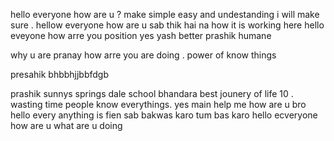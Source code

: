 hello everyone how are u ?
make   simple  easy and undestanding 
 i will make sure .
hellow everyone how are u 
sab thik hai na 
how it is working here 
hello eveyone how arre you position 
yes yash better prashik humane 

why u are   pranay how arre you are doing . power of know things 

presahik bhbbhjjbbfdgb 

prashik  sunnys springs dale school bhandara  best jounery of life 10 .
wasting time  people know everythings.
yes main help me 
how are u bro 
hello every anything is fien sab bakwas karo tum bas karo  hello ecveryone how are u 
 what are u doing 
